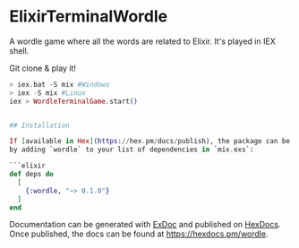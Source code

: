 # ElixirTerminalWordle
A wordle game where all the words are related to Elixir. It's played in IEX shell.

Git clone & play it!

```Elixir 
> iex.bat -S mix #Windows
> iex -S mix #Linux
iex > WordleTerminalGame.start()


## Installation

If [available in Hex](https://hex.pm/docs/publish), the package can be installed
by adding `wordle` to your list of dependencies in `mix.exs`:

```elixir
def deps do
  [
    {:wordle, "~> 0.1.0"}
  ]
end
```

Documentation can be generated with [ExDoc](https://github.com/elixir-lang/ex_doc)
and published on [HexDocs](https://hexdocs.pm). Once published, the docs can
be found at <https://hexdocs.pm/wordle>.

